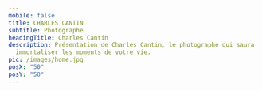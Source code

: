 ```yaml
---
mobile: false
title: CHARLES CANTIN
subtitle: Photographe
headingTitle: Charles Cantin
description: Présentation de Charles Cantin, le photographe qui saura
  immortaliser les moments de votre vie.
pic: /images/home.jpg
posX: "50"
posY: "50"
---
```

